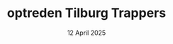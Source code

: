 ---
visible: true
title: "optreden Tilburg Trappers "
description: |-
  Ik mocht voor de Tilburg Trappers na de wedstrijd een optreden doen!
  Wat een gezellige sfeer daar in Kruikenstad! 😁
meta:
  title: Tilburg Trappers
  description: Tilburg Trappers
date: 12 April 2025
cover_image: img_0724.jpeg
images:
  - image: img_0722.jpeg
    title: The game
  - image: img_0752.jpeg
    title: Tilburg Trappers
  - image: img_0750.jpeg
    title: Tilburg Trappers
  - image: img_0729.jpeg
    title: Tilburg Trappers
  - image: img_0725.jpeg
    title: Entree
---